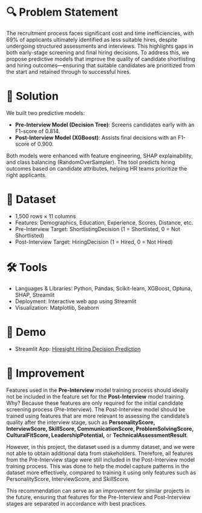# 🔍 Problem Statement
The recruitment process faces significant cost and time inefficiencies, with 69% of applicants ultimately identified as less suitable hires, despite undergoing structured assessments and interviews. This highlights gaps in both early-stage screening and final hiring decisions. To address this, we propose predictive models that improve the quality of candidate shortlisting and hiring outcomes—ensuring that suitable candidates are prioritized from the start and retained through to successful hires.

# 🎯 Solution
We built two predictive models:
- **Pre-Interview Model (Decision Tree)**: Screens candidates early with an F1-score of 0.814.
- **Post-Interview Model (XGBoost)**: Assists final decisions with an F1-score of 0.900.

Both models were enhanced with feature engineering, SHAP explainability, and class balancing (RandomOverSampler). The tool predicts hiring outcomes based on candidate attributes, helping HR teams prioritize the right applicants.

# 📂 Dataset
- 1,500 rows × 11 columns
- Features: Demographics, Education, Experience, Scores, Distance, etc.
- Pre-Interview Target: ShortlistingDecision (1 = Shortlisted, 0 = Not Shortlisted)
- Post-Interview Target: HiringDecision (1 = Hired, 0 = Not Hired)

# 🛠 Tools
- Languages & Libraries: Python, Pandas, Scikit-learn, XGBoost, Optuna, SHAP, Streamlit
- Deployment: Interactive web app using Streamlit
- Visualization: Matplotlib, Seaborn

# 📎 Demo
- Streamlit App: [Hiresight Hiring Decision Prediction](https://hiresight-hiring-decision-prediction.streamlit.app/)

# 🚀 Improvement
Features used in the **Pre-Interview** model training process should ideally not be included in the feature set for the **Post-Interview** model training. Why? Because these features are only required for the initial candidate screening process (Pre-Interview). The Post-Interview model should be trained using features that are more relevant to assessing the candidate’s quality after the interview stage, such as **PersonalityScore, InterviewScore, SkillScore, CommunicationScore, ProblemSolvingScore, CulturalFitScore, LeadershipPotential,** or **TechnicalAssessmentResult**.

However, in this project, the dataset used is a dummy dataset, and we were not able to obtain additional data from stakeholders. Therefore, all features from the Pre-Interview stage were still included in the Post-Interview model training process. This was done to help the model capture patterns in the dataset more effectively, compared to training it using only features such as PersonalityScore, InterviewScore, and SkillScore.

This recommendation can serve as an improvement for similar projects in the future, ensuring that features for the Pre-Interview and Post-Interview stages are separated in accordance with best practices.
